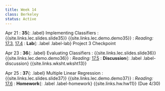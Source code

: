 ```yaml
---
title: Week 14
class: Berkeley
status: Active
---
```


Apr 21
: **35**{: .label} Implementing Classifiers
    : {{site.links.lec.slides.slide35}} {{site.links.lec.demo.demo35}}
: _Reading:_ [17.3](https://inferentialthinking.com/chapters/17/3/Rows_of_Tables.html), [17.4](https://inferentialthinking.com/chapters/17/4/Implementing_the_Classifier.html)
: **Lab**{: .label .label-lab} Project 3 Checkpoint

Apr 23
: **36**{: .label} Evaluating Classifiers 
    : {{site.links.lec.slides.slide36}} {{site.links.lec.demo.demo36}}
: _Reading:_ [17.5](https://inferentialthinking.com/chapters/17/5/Accuracy_of_the_Classifier.html)
: **Discussion**{: .label .label-discussion} {{site.links.wksht.wksht13}}

Apr 25
: **37**{: .label} Multiple Linear Regression
    : {{site.links.lec.slides.slide37}} {{site.links.lec.demo.demo37}}
: _Reading:_ [17.6](https://inferentialthinking.com/chapters/17/6/Multiple_Regression.html)
: **Homework**{: .label .label-homework} {{site.links.hw.hw11}} (Due 4/30)